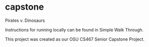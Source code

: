 # capstone
Pirates v. Dinosaurs

Instructions for running locally can be found in Simple Walk Through. 

This project was created as our OSU CS467 Senior Capstone Project. 

